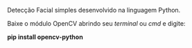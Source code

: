 Detecção Facial simples desenvolvido na linguagem Python.

Baixe o módulo OpenCV abrindo seu *terminal* ou *cmd* e digite:

**pip install opencv-python**
